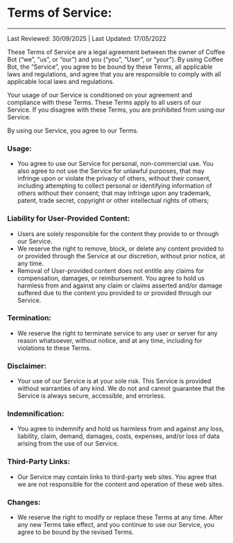 # Terms of Service:

---

Last Reviewed: 30/09/2025 | Last Updated: 17/05/2022

These Terms of Service are a legal agreement between the owner of Coffee Bot (“we”, “us”, or “our”) and you (“you”, “User”, or “your”). By using Coffee Bot, the “Service”, you agree to be bound by
these Terms, all applicable laws and regulations, and agree that you are responsible to comply with all applicable local laws and regulations.

Your usage of our Service is conditioned on your agreement and compliance with these Terms. These Terms apply to all users of our Service. If you disagree with these Terms, you are prohibited from
using our Service.

By using our Service, you agree to our Terms.

### Usage:

- You agree to use our Service for personal, non-commercial use. You also agree to not use the Service for unlawful purposes, that may infringe upon or violate the privacy of others, without their
  consent, including attempting to collect personal or identifying information of others without their consent; that may infringe upon any trademark, patent, trade secret, copyright or other
  intellectual rights of others;

### Liability for User-Provided Content:

- Users are solely responsible for the content they provide to or through our Service.
- We reserve the right to remove, block, or delete any content provided to or provided through the Service at our discretion, without prior notice, at any time.
- Removal of User-provided content does not entitle any claims for compensation, damages, or reimbursement. You agree to hold us harmless from and against any claim or claims asserted and/or damage
  suffered due to the content you provided to or provided through our Service.

### Termination:

- We reserve the right to terminate service to any user or server for any reason whatsoever, without notice, and at any time, including for violations to these Terms.

### Disclaimer:

- Your use of our Service is at your sole risk. This Service is provided without warranties of any kind. We do not and cannot guarantee that the Service is always secure, accessible, and errorless.

### Indemnification:

- You agree to indemnify and hold us harmless from and against any loss, liability, claim, demand, damages, costs, expenses, and/or loss of data arising from the use of our Service.

### Third-Party Links:

- Our Service may contain links to third-party web sites. You agree that we are not responsible for the content and operation of these web sites.

### Changes:

- We reserve the right to modify or replace these Terms at any time. After any new Terms take effect, and you continue to use our Service, you agree to be bound by the revised Terms.
